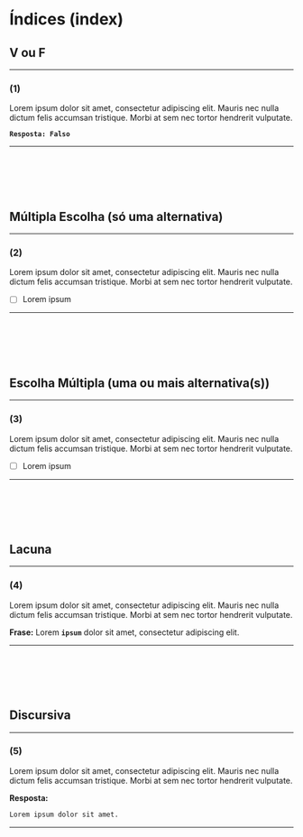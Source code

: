 # Índices (index)


## V ou F
--- 
### (1)
Lorem ipsum dolor sit amet, consectetur adipiscing elit. Mauris nec nulla dictum felis accumsan tristique. Morbi at sem nec tortor hendrerit vulputate.

**```Resposta: Falso```**

---

<br/>
<br/>
<br/>
<br/>







## Múltipla Escolha (só uma alternativa)
---
### (2)
Lorem ipsum dolor sit amet, consectetur adipiscing elit. Mauris nec nulla dictum felis accumsan tristique. Morbi at sem nec tortor hendrerit vulputate.

- [ ] Lorem ipsum

---

<br/>
<br/>
<br/>
<br/>







## Escolha Múltipla (uma ou mais alternativa(s))

---
### (3)
Lorem ipsum dolor sit amet, consectetur adipiscing elit. Mauris nec nulla dictum felis accumsan tristique. Morbi at sem nec tortor hendrerit vulputate.

- [ ] Lorem ipsum

---

<br/>
<br/>
<br/>
<br/>




## Lacuna
---
### (4)
Lorem ipsum dolor sit amet, consectetur adipiscing elit. Mauris nec nulla dictum felis accumsan tristique. Morbi at sem nec tortor hendrerit vulputate.

**Frase:** 	Lorem **```ipsum```** dolor sit amet, consectetur adipiscing elit. 

---

<br/>
<br/>
<br/>
<br/>

## Discursiva

---
### (5)

Lorem ipsum dolor sit amet, consectetur adipiscing elit. Mauris nec nulla dictum felis accumsan tristique. Morbi at sem nec tortor hendrerit vulputate.

**Resposta:**
```bash
Lorem ipsum dolor sit amet.
```

---

<br/>
<br/>
<br/>
<br/>
